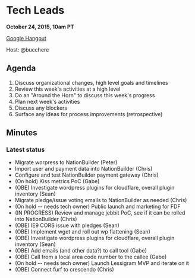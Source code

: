 # Tech Leads

**October 24, 2015, 10am PT**

[Google Hangout](https://plus.google.com/hangouts/_/lessigforpresident.com/tech-leads)

Host: @bucchere

## Agenda

1. Discuss organizational changes, high level goals and timelines
1. Review this week's activities at a high level
1. Do an "Around the Horn" to discuss this week's progress
1. Plan next week's activities
1. Discuss any blockers
1. Surface any ideas for process improvements (retrospective)

## Minutes

### Latest status

* Migrate worpress to NationBuilder (Peter)
* Import user and payment data into NationBuilder (Chris)
* Configure and test NationBuilder payment gateway (Chris)
* (On hold) Kiss metrics PoC (Gabe)
* (OBE) Investigate wordpress plugins for cloudflare, overall plugin inventory (Sean)
* Migrate pledge/issue voting emails to NationBuilder as needed (Chris)
* (On hold -- needs tech owner) Public launch and marketing for FDF
* (IN PROGRESS) Review and manage jebbit PoC, see if it can be rolled into NationBuilder (Chris)
* (OBE) IE9 CORS issue with pledges (Sean)
* (OBE) Implement wget and roll out wp flattening (Sean)
* (OBE) Investigate wordpress plugins for cloudflare, overall plugin inventory (Sean)
* (OBE) Add emails (and other data?) to call tool (Gabe)
* (OBE) Call from a local area code number to the callee (Gabe)
* (On hold -- needs tech owner) Launch Lessigram MVP and iterate on it
* (OBE) Connect furf to crescendo (Chris)
